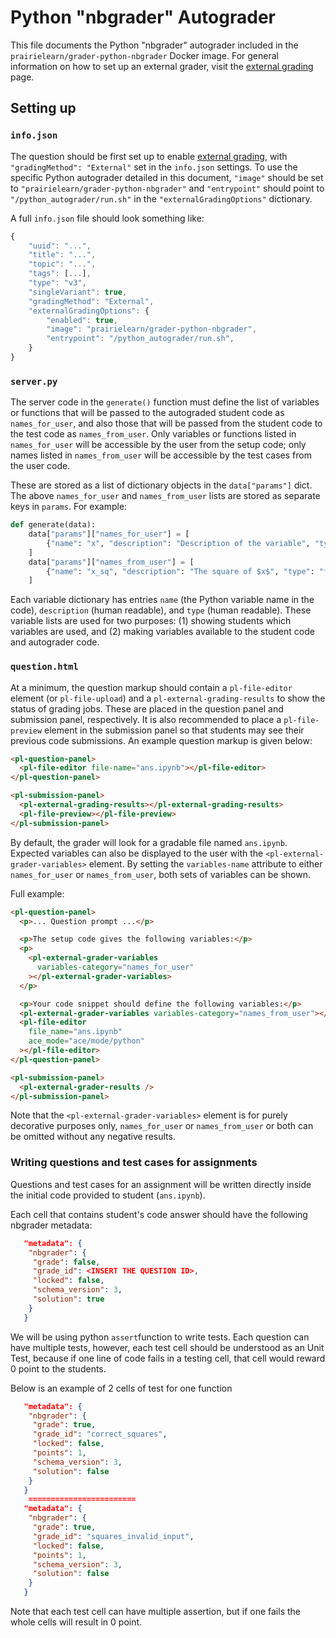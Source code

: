 # Python "nbgrader" Autograder

This file documents the Python "nbgrader" autograder included in the `prairielearn/grader-python-nbgrader` Docker image. For general information on how to set up an external grader, visit the [external grading](../externalGrading.md) page.

## Setting up

### `info.json`

The question should be first set up to enable [external grading](../externalGrading.md), with `"gradingMethod": "External"` set in the `info.json` settings. To use the specific Python autograder detailed in this document, `"image"` should be set to `"prairielearn/grader-python-nbgrader"` and `"entrypoint"` should point to `"/python_autograder/run.sh"` in the `"externalGradingOptions"` dictionary.

A full `info.json` file should look something like:

```javascript
{
    "uuid": "...",
    "title": "...",
    "topic": "...",
    "tags": [...],
    "type": "v3",
    "singleVariant": true,
    "gradingMethod": "External",
    "externalGradingOptions": {
        "enabled": true,
        "image": "prairielearn/grader-python-nbgrader",
        "entrypoint": "/python_autograder/run.sh",
    }
}
```

### `server.py`

The server code in the `generate()` function must define the list of variables or functions that will be passed to the autograded student code as `names_for_user`, and also those that will be passed from the student code to the test code as `names_from_user`. Only variables or functions listed in `names_for_user` will be accessible by the user from the setup code; only names listed in `names_from_user` will be accessible by the test cases from the user code.

These are stored as a list of dictionary objects in the `data["params"]` dict. The above `names_for_user` and `names_from_user` lists are stored as separate keys in `params`. For example:

```python
def generate(data):
    data["params"]["names_for_user"] = [
        {"name": "x", "description": "Description of the variable", "type": "float"},
    ]
    data["params"]["names_from_user"] = [
        {"name": "x_sq", "description": "The square of $x$", "type": "float"},
    ]
```

Each variable dictionary has entries `name` (the Python variable name in the code), `description` (human readable), and `type` (human readable). These variable lists are used for two purposes: (1) showing students which variables are used, and (2) making variables available to the student code and autograder code.

### `question.html`

At a minimum, the question markup should contain a `pl-file-editor` element (or `pl-file-upload`) and a `pl-external-grading-results` to show the status of grading jobs. These are placed in the question panel and submission panel, respectively. It is also recommended to place a `pl-file-preview` element in the submission panel so that students may see their previous code submissions. An example question markup is given below:

```html
<pl-question-panel>
  <pl-file-editor file-name="ans.ipynb"></pl-file-editor>
</pl-question-panel>

<pl-submission-panel>
  <pl-external-grading-results></pl-external-grading-results>
  <pl-file-preview></pl-file-preview>
</pl-submission-panel>
```

By default, the grader will look for a gradable file named `ans.ipynb`.
Expected variables can also be displayed to the user with the `<pl-external-grader-variables>` element. By setting the `variables-name` attribute to either `names_for_user` or `names_from_user`, both sets of variables can be shown.

Full example:

```html
<pl-question-panel>
  <p>... Question prompt ...</p>

  <p>The setup code gives the following variables:</p>
  <p>
    <pl-external-grader-variables
      variables-category="names_for_user"
    ></pl-external-grader-variables>
  </p>

  <p>Your code snippet should define the following variables:</p>
  <pl-external-grader-variables variables-category="names_from_user"></pl-external-grader-variables>
  <pl-file-editor
    file_name="ans.ipynb"
    ace_mode="ace/mode/python"
  ></pl-file-editor>
</pl-question-panel>

<pl-submission-panel>
  <pl-external-grader-results />
</pl-submission-panel>
```

Note that the `<pl-external-grader-variables>` element is for purely decorative purposes only, `names_for_user` or `names_from_user` or both can be omitted without any negative results.


### Writing questions and test cases for assignments
Questions and test cases for an assignment will be written directly inside the initial code provided to student (`ans.ipynb`).

Each cell that contains student's code answer should have the following nbgrader metadata:
```json
   "metadata": {
    "nbgrader": {
     "grade": false,
     "grade_id": <INSERT THE QUESTION ID>,
     "locked": false,
     "schema_version": 3,
     "solution": true
    }
   }
```

We will be using python `assert`function to write tests. Each question can have multiple tests, however, each test cell should be understood as an Unit Test, because if one line of code fails in a testing cell, that cell would reward 0 point to the students.

Below is an example of 2 cells of test for one function
```json
   "metadata": {
    "nbgrader": {
     "grade": true,
     "grade_id": "correct_squares",
     "locked": false,
     "points": 1,
     "schema_version": 3,
     "solution": false
    }
   }
    ========================
   "metadata": {
    "nbgrader": {
     "grade": true,
     "grade_id": "squares_invalid_input",
     "locked": false,
     "points": 1,
     "schema_version": 3,
     "solution": false
    }
   }

```

Note that each test cell can have multiple assertion, but if one fails the whole cells will result in 0 point.